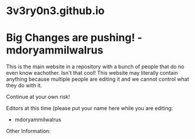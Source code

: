 # 3v3ry0n3.github.io

# Big Changes are pushing! - mdoryammilwalrus

This is the main website in a repository with a bunch of people that do no even know eachother. Isn't that cool!
This website may literally contain anything because multiple people are editing it and we cannot control what they do with it.

Continue at your own risk!

Editors at this time (please put your name here while you are editing:
- mdoryammilwalrus

Other Information:
